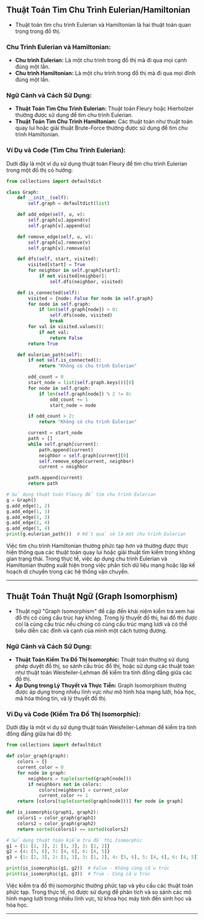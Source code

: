 ## Thuật Toán Tìm Chu Trình Eulerian/Hamiltonian

- Thuật toán tìm chu trình Eulerian và Hamiltonian là hai thuật toán quan trọng trong đồ thị.

### Chu Trình Eulerian và Hamiltonian:

- **Chu trình Eulerian:** Là một chu trình trong đồ thị mà đi qua mọi cạnh đúng một lần.
- **Chu trình Hamiltonian:** Là một chu trình trong đồ thị mà đi qua mọi đỉnh đúng một lần.

### Ngữ Cảnh và Cách Sử Dụng:

- **Thuật Toán Tìm Chu Trình Eulerian:** Thuật toán Fleury hoặc Hierholzer thường được sử dụng để tìm chu trình Eulerian.
- **Thuật Toán Tìm Chu Trình Hamiltonian:** Các thuật toán như thuật toán quay lui hoặc giải thuật Brute-Force thường được sử dụng để tìm chu trình Hamiltonian.

### Ví Dụ và Code (Tìm Chu Trình Eulerian):

Dưới đây là một ví dụ sử dụng thuật toán Fleury để tìm chu trình Eulerian trong một đồ thị có hướng:

```python
from collections import defaultdict

class Graph:
    def __init__(self):
        self.graph = defaultdict(list)

    def add_edge(self, u, v):
        self.graph[u].append(v)
        self.graph[v].append(u)

    def remove_edge(self, u, v):
        self.graph[u].remove(v)
        self.graph[v].remove(u)

    def dfs(self, start, visited):
        visited[start] = True
        for neighbor in self.graph[start]:
            if not visited[neighbor]:
                self.dfs(neighbor, visited)

    def is_connected(self):
        visited = {node: False for node in self.graph}
        for node in self.graph:
            if len(self.graph[node]) > 0:
                self.dfs(node, visited)
                break
        for val in visited.values():
            if not val:
                return False
        return True

    def eulerian_path(self):
        if not self.is_connected():
            return "Không có chu trình Eulerian"

        odd_count = 0
        start_node = list(self.graph.keys())[0]
        for node in self.graph:
            if len(self.graph[node]) % 2 != 0:
                odd_count += 1
                start_node = node

        if odd_count > 2:
            return "Không có chu trình Eulerian"

        current = start_node
        path = []
        while self.graph[current]:
            path.append(current)
            neighbor = self.graph[current][0]
            self.remove_edge(current, neighbor)
            current = neighbor

        path.append(current)
        return path

# Sử dụng thuật toán Fleury để tìm chu trình Eulerian
g = Graph()
g.add_edge(1, 2)
g.add_edge(1, 3)
g.add_edge(2, 3)
g.add_edge(2, 4)
g.add_edge(3, 4)
print(g.eulerian_path())  # Kết quả sẽ là một chu trình Eulerian
```

Việc tìm chu trình Hamiltonian thường phức tạp hơn và thường được thực hiện thông qua các thuật toán quay lui hoặc giải thuật tìm kiếm trong không gian trạng thái. Trong thực tế, việc áp dụng chu trình Eulerian và Hamiltonian thường xuất hiện trong việc phân tích dữ liệu mạng hoặc lập kế hoạch di chuyển trong các hệ thống vận chuyển.

---

## Thuật Toán Thuật Ngữ (Graph Isomorphism)

- Thuật ngữ "Graph Isomorphism" đề cập đến khái niệm kiểm tra xem hai đồ thị có cùng cấu trúc hay không. Trong lý thuyết đồ thị, hai đồ thị được coi là cùng cấu trúc nếu chúng có cùng cấu trúc mạng lưới và có thể biểu diễn các đỉnh và cạnh của mình một cách tương đương.

### Ngữ Cảnh và Cách Sử Dụng:

- **Thuật Toán Kiểm Tra Đồ Thị Isomorphic:** Thuật toán thường sử dụng phép duyệt đồ thị, so sánh cấu trúc đồ thị, hoặc sử dụng các thuật toán như thuật toán Weisfeiler-Lehman để kiểm tra tính đồng đẳng giữa các đồ thị.
- **Áp Dụng trong Lý Thuyết và Thực Tiễn:** Graph Isomorphism thường được áp dụng trong nhiều lĩnh vực như mô hình hóa mạng lưới, hóa học, mã hóa thông tin, và lý thuyết đồ thị.

### Ví Dụ và Code (Kiểm Tra Đồ Thị Isomorphic):

Dưới đây là một ví dụ sử dụng thuật toán Weisfeiler-Lehman để kiểm tra tính đồng đẳng giữa hai đồ thị:

```python
from collections import defaultdict

def color_graph(graph):
    colors = {}
    current_color = 0
    for node in graph:
        neighbors = tuple(sorted(graph[node]))
        if neighbors not in colors:
            colors[neighbors] = current_color
            current_color += 1
    return [colors[tuple(sorted(graph[node]))] for node in graph]

def is_isomorphic(graph1, graph2):
    colors1 = color_graph(graph1)
    colors2 = color_graph(graph2)
    return sorted(colors1) == sorted(colors2)

# Sử dụng thuật toán kiểm tra đồ thị Isomorphic
g1 = {1: [2, 3], 2: [1, 3], 3: [1, 2]}
g2 = {4: [5, 6], 5: [4, 6], 6: [4, 5]}
g3 = {1: [2, 3], 2: [1, 3], 3: [1, 2], 4: [5, 6], 5: [4, 6], 6: [4, 5]}

print(is_isomorphic(g1, g2))  # False - Không cùng cấu trúc
print(is_isomorphic(g1, g3))  # True - Cùng cấu trúc
```

Việc kiểm tra đồ thị isomorphic thường phức tạp và yêu cầu các thuật toán phức tạp. Trong thực tế, nó được sử dụng để phân tích và so sánh các mô hình mạng lưới trong nhiều lĩnh vực, từ khoa học máy tính đến sinh học và hóa học.

---
